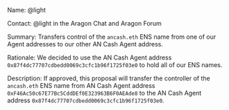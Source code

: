 Name: @light 

Contact: @light in the Aragon Chat and Aragon Forum

Summary: Transfers control of the `ancash.eth` ENS name from one of our Agent addresses to our other AN Cash Agent address.

Rationale: We decided to use the AN Cash Agent address `0x87f4dc77707cdbedd0069c3cfc1b96f1725f03e0` to hold all of our ENS names.

Description: If approved, this proposal will transfer the controller of the `ancash.eth` ENS name from AN Cash Agent address `0xF46Ac50c67E77Bc5CddDEf0E323963B6F0AEAde8` to the AN Cash Agent address `0x87f4dc77707cdbedd0069c3cfc1b96f1725f03e0`.

